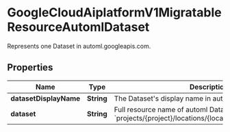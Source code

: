 

# GoogleCloudAiplatformV1MigratableResourceAutomlDataset

Represents one Dataset in automl.googleapis.com.

## Properties

| Name | Type | Description | Notes |
|------------ | ------------- | ------------- | -------------|
|**datasetDisplayName** | **String** | The Dataset&#39;s display name in automl.googleapis.com. |  [optional] |
|**dataset** | **String** | Full resource name of automl Dataset. Format: &#x60;projects/{project}/locations/{location}/datasets/{dataset}&#x60;. |  [optional] |



